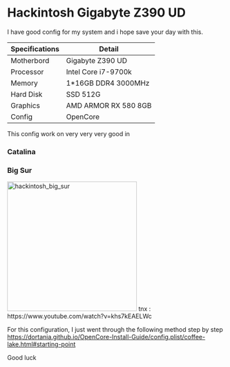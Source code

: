 # Hackintosh Gigabyte Z390 UD
I have good config for my system and i hope save your day with this.

| Specifications | Detail                                                  |
| ------------------- | ------------------------------------------- |
| Motherbord | Gigabyte Z390 UD |
| Processor | Intel Core i7-9700k |
| Memory | 1*16GB DDR4 3000MHz |
| Hard Disk | SSD 512G |
| Graphics | AMD ARMOR RX 580 8GB |
| Config | OpenCore |


This config work on very very very good in
### Catalina
### Big Sur

 <img src="Docs/ScreenShot.png" width="300px" alt="hackintosh_big_sur">
tnx :
https://www.youtube.com/watch?v=khs7kEAELWc

For this configuration, I just went through the following method step by step
https://dortania.github.io/OpenCore-Install-Guide/config.plist/coffee-lake.html#starting-point

Good luck
